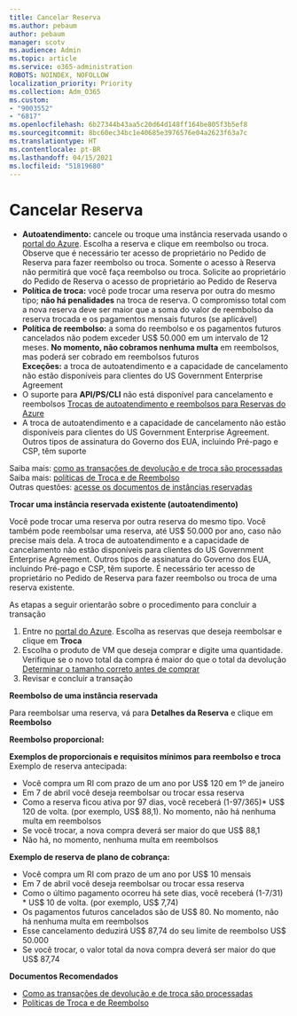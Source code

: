 ```yaml
---
title: Cancelar Reserva
ms.author: pebaum
author: pebaum
manager: scotv
ms.audience: Admin
ms.topic: article
ms.service: o365-administration
ROBOTS: NOINDEX, NOFOLLOW
localization_priority: Priority
ms.collection: Adm_O365
ms.custom:
- "9003552"
- "6817"
ms.openlocfilehash: 6b27344b43aa5c20d64d148ff164be805f3b5ef8
ms.sourcegitcommit: 8bc60ec34bc1e40685e3976576e04a2623f63a7c
ms.translationtype: HT
ms.contentlocale: pt-BR
ms.lasthandoff: 04/15/2021
ms.locfileid: "51819680"
---
```

# <a name="cancelling-reservation"></a>Cancelar Reserva

- **Autoatendimento:** cancele ou troque uma instância reservada usando o [portal do Azure](https://portal.azure.com/#blade/Microsoft_Azure_Reservations/ReservationsBrowseBlade). Escolha a reserva e clique em reembolso ou troca. Observe que é necessário ter acesso de proprietário no Pedido de Reserva para fazer reembolso ou troca. Somente o acesso à Reserva não permitirá que você faça reembolso ou troca. Solicite ao proprietário do Pedido de Reserva o acesso de proprietário ao Pedido de Reserva
- **Política de troca:** você pode trocar uma reserva por outra do mesmo tipo; **não há penalidades** na troca de reserva. O compromisso total com a nova reserva deve ser maior que a soma do valor de reembolso da reserva trocada e os pagamentos mensais futuros (se aplicável)
- **Política de reembolso:** a soma do reembolso e os pagamentos futuros cancelados não podem exceder US$ 50.000 em um intervalo de 12 meses. **No momento, não cobramos nenhuma multa** em reembolsos, mas poderá ser cobrado em reembolsos futuros  
    **Exceções:** a troca de autoatendimento e a capacidade de cancelamento não estão disponíveis para clientes do US Government Enterprise Agreement
- O suporte para **API/PS/CLI** não está disponível para cancelamento e reembolsos [Trocas de autoatendimento e reembolsos para Reservas do Azure](https://docs.microsoft.com/azure/cost-management-billing/reservations/exchange-and-refund-azure-reservations?WT.mc_id=Portal-Microsoft_Azure_Support)
- A troca de autoatendimento e a capacidade de cancelamento não estão disponíveis para clientes do US Government Enterprise Agreement. Outros tipos de assinatura do Governo dos EUA, incluindo Pré-pago e CSP, têm suporte

Saiba mais: [como as transações de devolução e de troca são processadas](https://docs.microsoft.com/azure/billing/billing-azure-reservations-self-service-exchange-and-refund?WT.mc_id=Portal-Microsoft_Azure_Support#how-return-and-exchange-transactions-are-processed)  
Saiba mais: [políticas de Troca e de Reembolso](https://docs.microsoft.com/azure/billing/billing-azure-reservations-self-service-exchange-and-refund?WT.mc_id=Portal-Microsoft_Azure_Support#exchange-policies)  
Outras questões: [acesse os documentos de instâncias reservadas](https://docs.microsoft.com/azure/billing/billing-save-compute-costs-reservations?WT.mc_id=Portal-Microsoft_Azure_Support)

**Trocar uma instância reservada existente (autoatendimento)**

Você pode trocar uma reserva por outra reserva do mesmo tipo. Você também pode reembolsar uma reserva, até US$ 50.000 por ano, caso não precise mais dela. A troca de autoatendimento e a capacidade de cancelamento não estão disponíveis para clientes do US Government Enterprise Agreement. Outros tipos de assinatura do Governo dos EUA, incluindo Pré-pago e CSP, têm suporte. É necessário ter acesso de proprietário no Pedido de Reserva para fazer reembolso ou troca de uma reserva existente.

As etapas a seguir orientarão sobre o procedimento para concluir a transação

1. Entre no [portal do Azure](https://portal.azure.com/#blade/Microsoft_Azure_Reservations/ReservationsBrowseBlade). Escolha as reservas que deseja reembolsar e clique em **Troca**
2. Escolha o produto de VM que deseja comprar e digite uma quantidade. Verifique se o novo total da compra é maior do que o total da devolução [Determinar o tamanho correto antes de comprar](https://docs.microsoft.com/azure/virtual-machines/windows/prepay-reserved-vm-instances?WT.mc_id=Portal-Microsoft_Azure_Support#determine-the-right-vm-size-before-you-buy)
3. Revisar e concluir a transação

**Reembolso de uma instância reservada**

Para reembolsar uma reserva, vá para **Detalhes da Reserva** e clique em **Reembolso**

**Reembolso proporcional:**

**Exemplos de proporcionais e requisitos mínimos para reembolso e troca**  
Exemplo de reserva antecipada:

- Você compra um RI com prazo de um ano por US$ 120 em 1º de janeiro
- Em 7 de abril você deseja reembolsar ou trocar essa reserva
- Como a reserva ficou ativa por 97 dias, você receberá (1-97/365)* US$ 120 de volta. (por exemplo, US$ 88,1). No momento, não há nenhuma multa em reembolsos
- Se você trocar, a nova compra deverá ser maior do que US$ 88,1
- Não há, no momento, nenhuma multa em reembolsos

**Exemplo de reserva de plano de cobrança:**

- Você compra um RI com prazo de um ano por US$ 10 mensais
- Em 7 de abril você deseja reembolsar ou trocar essa reserva
- Como o último pagamento ocorreu há sete dias, você receberá (1-7/31) * US$ 10 de volta. (por exemplo, US$ 7,74)
- Os pagamentos futuros cancelados são de US$ 80. No momento, não há nenhuma multa em reembolsos
- Esse cancelamento deduzirá US$ 87,74 do seu limite de reembolso US$ 50.000
- Se você trocar, o valor total da nova compra deverá ser maior do que US$ 87,74

**Documentos Recomendados**

- [Como as transações de devolução e de troca são processadas](https://docs.microsoft.com/azure/billing/billing-azure-reservations-self-service-exchange-and-refund?WT.mc_id=Portal-Microsoft_Azure_Support#how-return-and-exchange-transactions-are-processed)
- [Políticas de Troca e de Reembolso](https://docs.microsoft.com/azure/billing/billing-azure-reservations-self-service-exchange-and-refund?WT.mc_id=Portal-Microsoft_Azure_Support#exchange-policies)